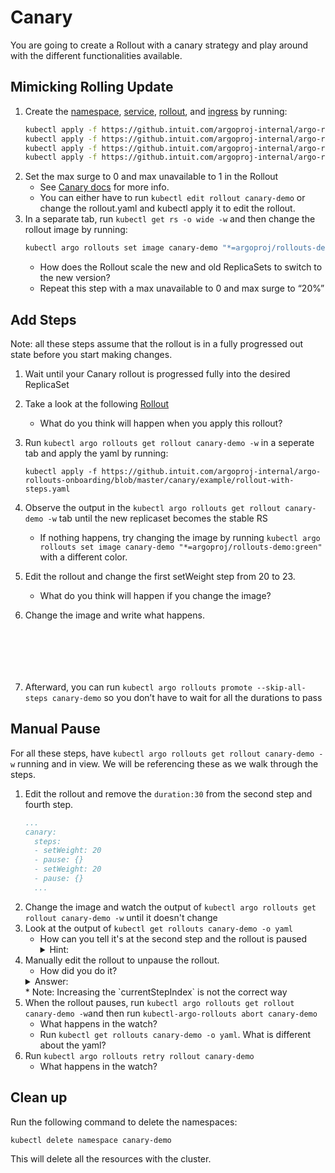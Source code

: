 # Canary
You are going to create a Rollout with a canary strategy and play around with the different functionalities available.

## Mimicking Rolling Update

1. Create the [namespace](https://github.intuit.com/argoproj-internal/argo-rollouts-onboarding/blob/master/canary/example/namespace.yaml), [service](https://github.intuit.com/argoproj-internal/argo-rollouts-onboarding/blob/master/canary/example/service.yaml), [rollout](https://github.intuit.com/argoproj-internal/argo-rollouts-onboarding/blob/master/canary/example/rollout.yaml), and [ingress](https://github.intuit.com/argoproj-internal/argo-rollouts-onboarding/blob/master/canary/example/ingress.yaml) by running:
    ```bash
    kubectl apply -f https://github.intuit.com/argoproj-internal/argo-rollouts-onboarding/blob/master/canary/example/namespace.yaml
    kubectl apply -f https://github.intuit.com/argoproj-internal/argo-rollouts-onboarding/blob/master/canary/example/rollout.yaml
    kubectl apply -f https://github.intuit.com/argoproj-internal/argo-rollouts-onboarding/blob/master/canary/example/service.yaml
    kubectl apply -f https://github.intuit.com/argoproj-internal/argo-rollouts-onboarding/blob/master/canary/example/ingress.yaml
    ```
1. Set the max surge to 0 and max unavailable to 1 in the Rollout
   * See [Canary docs](https://argoproj.github.io/argo-rollouts/features/canary/#other-configurable-features) for more info.
   * You can either have to run `kubectl edit rollout canary-demo` or change the rollout.yaml and kubectl apply it to edit the rollout.
1. In a separate tab, run `kubectl get rs -o wide -w` and then change the rollout image by running:
   ```bash
   kubectl argo rollouts set image canary-demo "*=argoproj/rollouts-demo:green"
   ```
   * How does the Rollout scale the new and old ReplicaSets to switch to the new version?
   * Repeat this step with a max unavailable to 0 and max surge to “20%”

## Add Steps
Note: all these steps assume that the rollout is in a fully progressed out state before you start making changes.

1. Wait until your Canary rollout is progressed fully into the desired ReplicaSet
2. Take a look at the following [Rollout](https://github.intuit.com/argoproj-internal/argo-rollouts-onboarding/blob/master/canary/example/rollout.yaml)
   * What do you think will happen when you apply this rollout?
3. Run `kubectl argo rollouts get rollout canary-demo -w` in a seperate tab and apply the yaml by running:
   ```
   kubectl apply -f https://github.intuit.com/argoproj-internal/argo-rollouts-onboarding/blob/master/canary/example/rollout-with-steps.yaml
   ```
   
4. Observe the output in the `kubectl argo rollouts get rollout canary-demo -w` tab until the new replicaset becomes the stable RS
   * If nothing happens, try changing the image by running `kubectl argo rollouts set image canary-demo "*=argoproj/rollouts-demo:green"` with a different color.
5. Edit the rollout and change the first setWeight step from 20 to 23.
   * What do you think will happen if you change the image?
6. Change the image and write what happens.
   ```






   ```
7.  Afterward, you can run `kubectl argo rollouts promote --skip-all-steps canary-demo` so you don’t have to wait for all the durations to pass
## Manual Pause
For all these steps, have `kubectl argo rollouts get rollout canary-demo -w` running and in view. We will be referencing these as we walk through the steps.

1. Edit the rollout and remove the `duration:30` from the second step and fourth step.
   ```yaml
   ...
   canary:
     steps:
     - setWeight: 20
     - pause: {}
     - setWeight: 20
     - pause: {}
     ...
   ```
2. Change the image and watch the output of `kubectl argo rollouts get rollout canary-demo -w` until it doesn't change
3. Look at the output of `kubectl get rollouts canary-demo -o yaml`
   * How can you tell it's at the second step and the rollout is paused
     <details>
     <summary>Hint:</summary>
     Look at Status.CurrentStepIndex and Status.PauseConditions fields
     </details>
4. Manually edit the rollout to unpause the rollout.
   * How did you do it?
   <details>
   <summary>Answer:</summary>
   Remove the Status.PauseConditions fields
   </details>
   * Note: Increasing the `currentStepIndex` is not the correct way
5. When the rollout pauses, run `kubectl argo rollouts get rollout canary-demo -w`and then run `kubectl-argo-rollouts abort canary-demo`
   * What happens in the watch?
   * Run `kubectl get rollouts canary-demo -o yaml`. What is different about the yaml?
6. Run `kubectl argo rollouts retry rollout canary-demo`
   * What happens in the watch?

## Clean up
Run the following command to delete the namespaces:
```bash
kubectl delete namespace canary-demo
```

This will delete all the resources with the cluster.